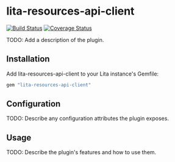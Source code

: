 # lita-resources-api-client

[![Build Status](https://travis-ci.org/gjack/lita-resources-api-client.png?branch=master)](https://travis-ci.org/gjack/lita-resources-api-client)
[![Coverage Status](https://coveralls.io/repos/gjack/lita-resources-api-client/badge.png)](https://coveralls.io/r/gjack/lita-resources-api-client)

TODO: Add a description of the plugin.

## Installation

Add lita-resources-api-client to your Lita instance's Gemfile:

``` ruby
gem "lita-resources-api-client"
```

## Configuration

TODO: Describe any configuration attributes the plugin exposes.

## Usage

TODO: Describe the plugin's features and how to use them.
